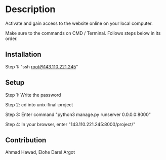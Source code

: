# Description

Activate and gain access to the website online
on your local computer.

Make sure to the commands on CMD / Terminal. 
Follows steps below in its order. 

## Installation

Step 1: "ssh root@143.110.221.245"

## Setup

Step 1: Write the password

Step 2: cd into unix-final-project

Step 3: Enter command "python3 manage.py runserver 0.0.0.0:8000"

Step 4: In your browser, enter "143.110.221.245:8000/project/"

## Contribution

Ahmad Hawad, Elohe Darel Argot
